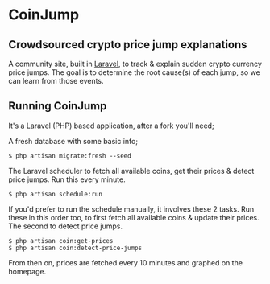 # CoinJump

## Crowdsourced crypto price jump explanations

A community site, built in [Laravel](https://laravel.com/), to track & explain sudden crypto currency price jumps. The goal is to determine the root cause(s) of each jump, so we can learn from those events.

## Running CoinJump

It's a Laravel (PHP) based application, after a fork you'll need;

A fresh database with some basic info;

```
$ php artisan migrate:fresh --seed
```

The Laravel scheduler to fetch all available coins, get their prices & detect price jumps. Run this every minute.

```
$ php artisan schedule:run
```

If you'd prefer to run the schedule manually, it involves these 2 tasks. Run these in this order too, to first fetch all available coins & update their prices. The second to detect price jumps.

```
$ php artisan coin:get-prices
$ php artisan coin:detect-price-jumps
```

From then on, prices are fetched every 10 minutes and graphed on the homepage.
